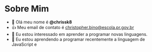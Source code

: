 # Sobre Mim
- 👋 Olá meu nome é **@chrissk8**
- :+1: Meu email de contato é christopher.bino@escola.pr.gov.br
- 👀 Eu estou interessado em aprender a programar novas linguagens.
- 🌱 Eu estou aprendendo a programar recentemente a linguagem de JavaScript e
